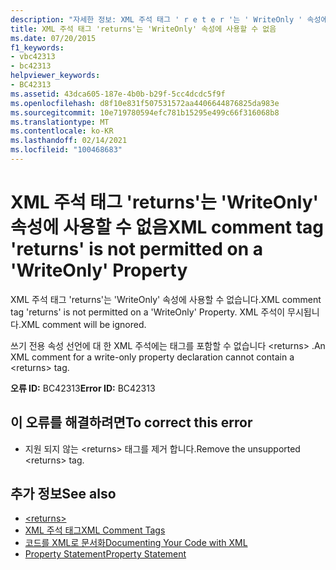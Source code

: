 ```yaml
---
description: "자세한 정보: XML 주석 태그 ' r e t e r '는 ' WriteOnly ' 속성에 사용할 수 없습니다."
title: XML 주석 태그 'returns'는 'WriteOnly' 속성에 사용할 수 없음
ms.date: 07/20/2015
f1_keywords:
- vbc42313
- bc42313
helpviewer_keywords:
- BC42313
ms.assetid: 43dca605-187e-4b0b-b29f-5cc4dcdc5f9f
ms.openlocfilehash: d8f10e831f507531572aa4406644876825da983e
ms.sourcegitcommit: 10e719780594efc781b15295e499c66f316068b8
ms.translationtype: MT
ms.contentlocale: ko-KR
ms.lasthandoff: 02/14/2021
ms.locfileid: "100468683"
---
```

# <a name="xml-comment-tag-returns-is-not-permitted-on-a-writeonly-property"></a><span data-ttu-id="3d1de-103">XML 주석 태그 'returns'는 'WriteOnly' 속성에 사용할 수 없음</span><span class="sxs-lookup"><span data-stu-id="3d1de-103">XML comment tag 'returns' is not permitted on a 'WriteOnly' Property</span></span>

<span data-ttu-id="3d1de-104">XML 주석 태그 'returns'는 'WriteOnly' 속성에 사용할 수 없습니다.</span><span class="sxs-lookup"><span data-stu-id="3d1de-104">XML comment tag 'returns' is not permitted on a 'WriteOnly' Property.</span></span> <span data-ttu-id="3d1de-105">XML 주석이 무시됩니다.</span><span class="sxs-lookup"><span data-stu-id="3d1de-105">XML comment will be ignored.</span></span>  
  
 <span data-ttu-id="3d1de-106">쓰기 전용 속성 선언에 대 한 XML 주석에는 태그를 포함할 수 없습니다 \<returns> .</span><span class="sxs-lookup"><span data-stu-id="3d1de-106">An XML comment for a write-only property declaration cannot contain a \<returns> tag.</span></span>  
  
 <span data-ttu-id="3d1de-107">**오류 ID:** BC42313</span><span class="sxs-lookup"><span data-stu-id="3d1de-107">**Error ID:** BC42313</span></span>  
  
## <a name="to-correct-this-error"></a><span data-ttu-id="3d1de-108">이 오류를 해결하려면</span><span class="sxs-lookup"><span data-stu-id="3d1de-108">To correct this error</span></span>  
  
- <span data-ttu-id="3d1de-109">지원 되지 않는 \<returns> 태그를 제거 합니다.</span><span class="sxs-lookup"><span data-stu-id="3d1de-109">Remove the unsupported \<returns> tag.</span></span>  
  
## <a name="see-also"></a><span data-ttu-id="3d1de-110">추가 정보</span><span class="sxs-lookup"><span data-stu-id="3d1de-110">See also</span></span>

- [\<returns>](../language-reference/xmldoc/returns.md)
- [<span data-ttu-id="3d1de-111">XML 주석 태그</span><span class="sxs-lookup"><span data-stu-id="3d1de-111">XML Comment Tags</span></span>](../language-reference/xmldoc/index.md)
- [<span data-ttu-id="3d1de-112">코드를 XML로 문서화</span><span class="sxs-lookup"><span data-stu-id="3d1de-112">Documenting Your Code with XML</span></span>](../programming-guide/program-structure/documenting-your-code-with-xml.md)
- [<span data-ttu-id="3d1de-113">Property Statement</span><span class="sxs-lookup"><span data-stu-id="3d1de-113">Property Statement</span></span>](../language-reference/statements/property-statement.md)
